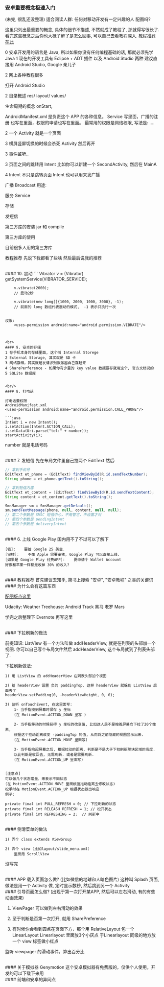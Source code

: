 ### 安卓重要概念极速入门
(未完, 很乱还没整理)
适合阅读人群: 任何对移动开发有一定兴趣的人
配图吗?

这里只列出最重要的概念, 具体的细节不描述, 不然就成了教程了, 那就得写很长了. <br/>
看完这些概念之后你也大概了解了是怎么回事, 可以自己去看教程深入. [教程推荐在此]()<br/>


0 安卓开发用的语言是 Java, 所以如果你没有任何编程基础的话, 那就必须先学 Java
1 现在的开发工具有 Eclipse + ADT 插件 以及 Android Studio 两种
建议直接用 Android Studio, Google 亲儿子


2 网上各种教程很多

打开 Android Studio


2 目录概述
res/
layout/
values/

生命周期的概念 onStart,


AndroidManifest.xml 是负责这个 APP 的各种信息。
Service 写里面，广播的注册 <receiver></receiver>  也写在里面，权限的申请也写在里面。<receiver></receiver>
最常用的权限是网络权限, 写法是: ....

2 一个 Activity 就是一个页面

3 横屏竖屏切换的时候会杀死 Activity 然后再开

3 事件监听..

3 页面之间的跳转用 Intent
比如你可以新建一个 SecondActivity, 然后在 MainA

4 Intent 不只是跳转页面
Intent 也可以用来发广播

广播 Broadcast
用途:


服务 Service


存储

发短信

第三方库的安装
jar 和 compile

第三方库的使用

目前很多人用的第三方库

教程推荐
    先说下我都看了些啥
    然后最后说我的推荐



<br>
#### 10. 震动
```
        Vibrator v = (Vibrator) getSystemService(VIBRATOR_SERVICE);

        v.vibrate(2000);
        // 震动2秒

        v.vibrate(new long[]{1000, 2000, 1000, 3000}, -1);
        // 前面的 long 数组代表震动的模式,  -1 表示只执行一次
```

权限:
    <uses-permission android:name="android.permission.VIBRATE"/>



<br>
#### 9. 安卓的存储
1 存手机本身的存储里面, 这个叫 Internal Storege
2 External Storage, 其实就是 SD 卡
3 网络存储，其实就是发请求到服务器自己存起来
4 SharePerference - 如果你有少量的 key value 数据要存就用这个, 官方文档说的
5 SQLite 数据库


<br/>
#### 8. 打电话

打电话要权限
AndroidManifest.xml
<uses-permission android:name="android.permission.CALL_PHONE"/>

```java
Intent i = new Intent();
i.setAction(Intent.ACTION_CALL);
i.setData(Uri.parse("tel:" + number));
startActivity(i);
```
number 就是电话号码

<br/>
#### 7. 发短信
先在布局文件里自己拉两个 EditText 然后:

```java
// 拿到手机号
EditText et_phone = (EditText) findViewById(R.id.sendTextNumber);
String phone = et_phone.getText().toString();

// 拿到短信内容
EditText et_content = (EditText) findViewById(R.id.sendTextContent);
String content = et_content.getText().toString();

SmsManager sm = SmsManager.getDefault();
sm.sendTextMessage(phone, null, content, null, null);
// 第二个参数是 SMSC 短信中心，不用管它，不设置才对
// 第四个参数是 pendingIntent
// 第五个参数是 deliveryIntent
```

<br/>
#### 6. 上线 Google Play
国内用不了不过可以了解下

    [钱]:    要给 Google 25 美金.
    [审核]:    不像 Apple 需要审核, Google Play 可以直接上线.
    [如果是 Google Play 付费APP]:    要申请个 Wallet Account
    好像和苹果一样都是收掉 30% 的收入?


<br/>
#### 教程推荐
首先建议去知乎, 简书上搜索 "安卓", "安卓教程" 之类的关键词


<br/>
#### 为什么会有这篇东西

[配图版点这里]()

Udacity: Weather
Treehouse: Android Track
黑马
老罗
Mars


学完之后整理下 Evernote 再写这里

<br/>
#### 下拉刷新的做法

前提知识:
ListView 有一个方法叫做 addHeaderView, 就是在列表的头部加一个视图.
你可以自己写个布局文件然后 addHeaderView, 这个布局就到了列表头部了.


下拉刷新做法:

    1) 用 ListView 的 addHeaderView 在列表头部加个视图

    2) 给 headerView 设置 负的 paddingTop. 这样 headerView 就躲到 ListView 后面去了
    headerView.setPadding(0, -headerViewHeight, 0, 0);

    3) 监听 onTouchEvent, 在这里面写:
        1- 当手指摸到屏幕时保存 y 坐标
        (在 MotionEvent.ACTION_DOWN 里写 )

        2- 当手指移动的时候获得 y 坐标的改变值, 比如这人是不是按着屏幕向下拉了20个像素,
        根据这个拉动距离改变 -paddingTop 的值, 从而将之前隐藏的视图显示出来.
        (在 MotionEvent.ACTION_MOVE 里面写)

        3- 当手指抬起屏幕之后, 根据拉动的距离, 判断是不是大于下拉刷新那块区域的高度.
        以此判断是收回去, 无需刷新. 或者是需要刷新.
        (在 MotionEvent.ACTION_UP 里面写)


    [注意点]
    可以做几个状态常量，来表示不同状态
    (在 MotionEvent.ACTION_MOVE 里面根据拖动距离去修改状态)
    松手时在 MotionEvent.ACTION_UP 根据状态做出响应
    例子:

    private final int PULL_REFRESH = 0; // 下拉刷新的状态
    private final int RELEASH_REFRESH = 1; // 松开状态
    private final int REFRESHING = 2;  // 刷新中





<br/>
#### 侧滑菜单的做法

    1) 弄个 class extends ViewGroup

    2) 弄个 view (比如layout/slide_menu.xml)
        里面用 ScrollView
没写完


<br/>
#### APP 载入页面怎么做? (比如微信的地球和人暗色图片)
这种叫 Splash 页面,
做法是用一个 Activity 做, 定时显示数秒, 然后跳到另一个 Activity

<br/>
#### 引导页面怎么做? (出现于第一次打开某APP, 然后可以左右滑动, 有的有些动画效果)

1) ViewPager 可以做到左右滑动的效果

2) 至于判断是否第一次打开, 就用 SharePreference

3) 有时候你会看到圆点在页面下方，那个用 RelativeLayout 包一个 LinearLayout
Linearlayout 里面放3个小灰点
于Linearlayout 同级的地方放一个 view 标签做小红点

监听 viewpager 的滑动事件，算出百分比



<br/>
#### 关于模拟器
Genymotion 这个安卓模拟器有免费版的，仅供个人使用，开发的可以下载下来用


<br/>
#### 前端和安卓的异同点

